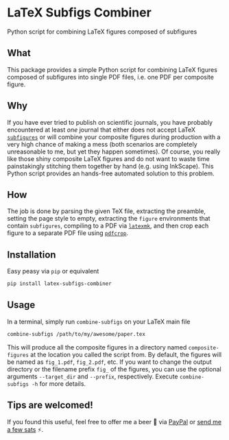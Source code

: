 # LaTeX Subfigs Combiner

Python script for combining LaTeX figures composed of subfigures

## What

This package provides a simple Python script for combining LaTeX figures composed of subfigures into single PDF files, i.e. one PDF per composite figure.

## Why

If you have ever tried to publish on scientific journals, you have probably encountered at least *one* journal that either does not accept LaTeX [`subfigures`](https://www.ctan.org/pkg/subcaption) or will combine your composite figures during production with a very high chance of making a mess (both scenarios are completely unreasonable to me, but yet they happen sometimes).
Of course, you really like those shiny composite LaTeX figures and do not want to waste time painstakingly stitching them together by hand (e.g. using InkScape).
This Python script provides an hands-free automated solution to this problem.

## How

The job is done by parsing the given TeX file, extracting the preamble, setting the page style to empty, extracting the `figure` environments that contain `subfigures`, compiling to a PDF via [`latexmk`](https://www.ctan.org/pkg/latexmk/), and then crop each figure to a separate PDF file using [`pdfcrop`](https://www.ctan.org/pkg/pdfcrop).

## Installation

Easy peasy via `pip` or equivalent

```bash
pip install latex-subfigs-combiner
```

## Usage

In a terminal, simply run `combine-subfigs` on your LaTeX main file

```bash
combine-subfigs /path/to/my/awesome/paper.tex
```

This will produce all the composite figures in a directory named `composite-figures` at the location you called the script from.
By default, the figures will be named as `fig_1.pdf`, `fig_2.pdf`, etc.
If you want to change the output directory or the filename prefix `fig_` of the figures, you can use the optional arguments `--target_dir` and `--prefix`, respectively.
Execute `combine-subfigs -h` for more details.

## Tips are welcomed!

If you found this useful, feel free to offer me a beer :beer: via [PayPal](https://paypal.me/GiovanniBordiga/3) or [send me a few sats](http://deadcat.epizy.com/) :zap:.

